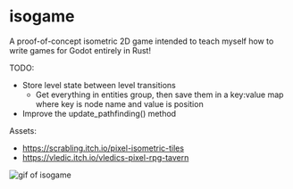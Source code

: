# isogame

A proof-of-concept isometric 2D game intended to teach myself how to write games for Godot entirely in Rust!

TODO:

- Store level state between level transitions
	- Get everything in entities group, then save them in a key:value map where key is node name and value is position
- Improve the update_pathfinding() method

Assets:

- https://scrabling.itch.io/pixel-isometric-tiles
- https://vledic.itch.io/vledics-pixel-rpg-tavern

![gif of isogame](isogame.gif)
